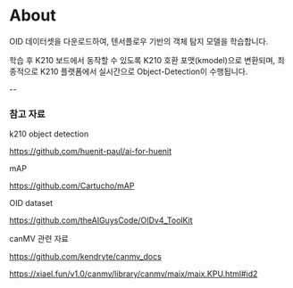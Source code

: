 # About

OID 데이터셋을 다운로드하여, 텐서플로우 기반의 객체 탐지 모델을 학습합니다.

학습 후 K210 보드에서 동작할 수 있도록 K210 호환 포맷(kmodel)으로 변환되며, 최종적으로 K210 플랫폼에서 실시간으로 Object-Detection이 수행됩니다.






--
### 참고 자료 
k210 object detection 

https://github.com/huenit-paul/ai-for-huenit


mAP

https://github.com/Cartucho/mAP


OID dataset

https://github.com/theAIGuysCode/OIDv4_ToolKit


canMV 관련 자료

https://github.com/kendryte/canmv_docs

https://xiael.fun/v1.0/canmv/library/canmv/maix/maix.KPU.html#id2



